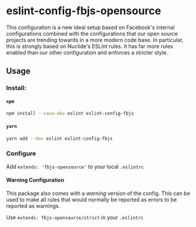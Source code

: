 # eslint-config-fbjs-opensource

This configuration is a new ideal setup based on Facebook's internal configurations combined with the configurations that our open source projects are trending towards in a more modern code base. In particular, this is strongly based on Nuclide's ESLint rules. It has far more rules enabled than our other configuration and enforces a stricter style.

## Usage

### Install:

#### `npm`
```sh
npm install --save-dev eslint eslint-config-fbjs
```

#### `yarn`
```sh
yarn add --dev eslint eslint-config-fbjs
```

### Configure

Add `extends: 'fbjs-opensource'` to your local `.eslintrc`

#### Warning Configuration

This package also comes with a *warning* version of the config. This can be used to make all rules that would normally be reported as errors to be reported as warnings.

Use `extends: fbjs-opensource/strict` in your `.eslintrc`
